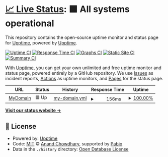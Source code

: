 # [📈 Live Status](https://upptime.github.io/upptime): <!--live status--> **🟩 All systems operational**

This repository contains the open-source uptime monitor and status page for [Upptime](https://upptime.js.org), powered by [Upptime](https://github.com/upptime/upptime).

[![Uptime CI](https://github.com/upptime/upptime/workflows/Uptime%20CI/badge.svg)](https://github.com/upptime/upptime/actions?query=workflow%3A%22Uptime+CI%22)
[![Response Time CI](https://github.com/upptime/upptime/workflows/Response%20Time%20CI/badge.svg)](https://github.com/upptime/upptime/actions?query=workflow%3A%22Response+Time+CI%22)
[![Graphs CI](https://github.com/upptime/upptime/workflows/Graphs%20CI/badge.svg)](https://github.com/upptime/upptime/actions?query=workflow%3A%22Graphs+CI%22)
[![Static Site CI](https://github.com/upptime/upptime/workflows/Static%20Site%20CI/badge.svg)](https://github.com/upptime/upptime/actions?query=workflow%3A%22Static+Site+CI%22)
[![Summary CI](https://github.com/upptime/upptime/workflows/Summary%20CI/badge.svg)](https://github.com/upptime/upptime/actions?query=workflow%3A%22Summary+CI%22)

With [Upptime](https://upptime.js.org), you can get your own unlimited and free uptime monitor and status page, powered entirely by a GitHub repository. We use [Issues](https://github.com/upptime/upptime/issues) as incident reports, [Actions](https://github.com/upptime/upptime/actions) as uptime monitors, and [Pages](https://upptime.github.io/upptime) for the status page.

<!--start: status pages-->
<!-- This summary is generated by Upptime (https://github.com/upptime/upptime) -->
<!-- Do not edit this manually, your changes will be overwritten -->
<!-- prettier-ignore -->
| URL | Status | History | Response Time | Uptime |
| --- | ------ | ------- | ------------- | ------ |
| <img alt="" src="https://icons.duckduckgo.com/ip3/www.halilbozdogan.com.ico" height="13"> [MyDomain](https://www.halilbozdogan.com) | 🟩 Up | [my-domain.yml](https://github.com/hbwebpages/upptime/commits/HEAD/history/my-domain.yml) | <details><summary><img alt="Response time graph" src="./graphs/my-domain/response-time-week.png" height="20"> 156ms</summary><br><a href="https://upptime.github.io/upptime/history/my-domain"><img alt="Response time 172" src="https://img.shields.io/endpoint?url=https%3A%2F%2Fraw.githubusercontent.com%2Fhbwebpages%2Fupptime%2FHEAD%2Fapi%2Fmy-domain%2Fresponse-time.json"></a><br><a href="https://upptime.github.io/upptime/history/my-domain"><img alt="24-hour response time 190" src="https://img.shields.io/endpoint?url=https%3A%2F%2Fraw.githubusercontent.com%2Fhbwebpages%2Fupptime%2FHEAD%2Fapi%2Fmy-domain%2Fresponse-time-day.json"></a><br><a href="https://upptime.github.io/upptime/history/my-domain"><img alt="7-day response time 156" src="https://img.shields.io/endpoint?url=https%3A%2F%2Fraw.githubusercontent.com%2Fhbwebpages%2Fupptime%2FHEAD%2Fapi%2Fmy-domain%2Fresponse-time-week.json"></a><br><a href="https://upptime.github.io/upptime/history/my-domain"><img alt="30-day response time 160" src="https://img.shields.io/endpoint?url=https%3A%2F%2Fraw.githubusercontent.com%2Fhbwebpages%2Fupptime%2FHEAD%2Fapi%2Fmy-domain%2Fresponse-time-month.json"></a><br><a href="https://upptime.github.io/upptime/history/my-domain"><img alt="1-year response time 172" src="https://img.shields.io/endpoint?url=https%3A%2F%2Fraw.githubusercontent.com%2Fhbwebpages%2Fupptime%2FHEAD%2Fapi%2Fmy-domain%2Fresponse-time-year.json"></a></details> | <details><summary><a href="https://upptime.github.io/upptime/history/my-domain">100.00%</a></summary><a href="https://upptime.github.io/upptime/history/my-domain"><img alt="All-time uptime 100.00%" src="https://img.shields.io/endpoint?url=https%3A%2F%2Fraw.githubusercontent.com%2Fhbwebpages%2Fupptime%2FHEAD%2Fapi%2Fmy-domain%2Fuptime.json"></a><br><a href="https://upptime.github.io/upptime/history/my-domain"><img alt="24-hour uptime 100.00%" src="https://img.shields.io/endpoint?url=https%3A%2F%2Fraw.githubusercontent.com%2Fhbwebpages%2Fupptime%2FHEAD%2Fapi%2Fmy-domain%2Fuptime-day.json"></a><br><a href="https://upptime.github.io/upptime/history/my-domain"><img alt="7-day uptime 100.00%" src="https://img.shields.io/endpoint?url=https%3A%2F%2Fraw.githubusercontent.com%2Fhbwebpages%2Fupptime%2FHEAD%2Fapi%2Fmy-domain%2Fuptime-week.json"></a><br><a href="https://upptime.github.io/upptime/history/my-domain"><img alt="30-day uptime 100.00%" src="https://img.shields.io/endpoint?url=https%3A%2F%2Fraw.githubusercontent.com%2Fhbwebpages%2Fupptime%2FHEAD%2Fapi%2Fmy-domain%2Fuptime-month.json"></a><br><a href="https://upptime.github.io/upptime/history/my-domain"><img alt="1-year uptime 100.00%" src="https://img.shields.io/endpoint?url=https%3A%2F%2Fraw.githubusercontent.com%2Fhbwebpages%2Fupptime%2FHEAD%2Fapi%2Fmy-domain%2Fuptime-year.json"></a></details>

<!--end: status pages-->

[**Visit our status website →**](https://upptime.github.io/upptime)

## 📄 License

- Powered by: [Upptime](https://github.com/upptime/upptime)
- Code: [MIT](./LICENSE) © [Anand Chowdhary](https://anandchowdhary.com), supported by [Pabio](https://pabio.com)
- Data in the `./history` directory: [Open Database License](https://opendatacommons.org/licenses/odbl/1-0/)
